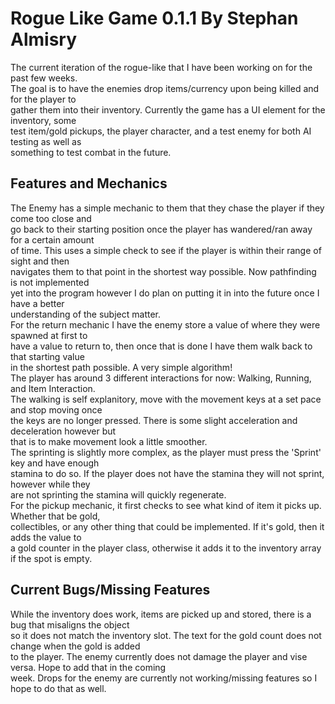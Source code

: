 # Rogue Like Game 0.1.1 By Stephan Almisry
The current iteration of the rogue-like that I have been working on for the past few weeks.  \
The goal is to have the enemies drop items/currency upon being killed and for the player to  \
gather them into their inventory. Currently the game has a UI element for the inventory, some  \
test item/gold pickups, the player character, and a test enemy for both AI testing as well as  \
something to test combat in the future.
## Features and Mechanics
The Enemy has a simple mechanic to them that they chase the player if they come too close and  \
go back to their starting position once the player has wandered/ran away for a certain amount  \
of time. This uses a simple check to see if the player is within their range of sight and then  \
navigates them to that point in the shortest way possible. Now pathfinding is not implemented  \
yet into the program however I do plan on putting it in into the future once I have a better  \
understanding of the subject matter.  \
For the return mechanic I have the enemy store a value of where they were spawned at first to  \
have a value to return to, then once that is done I have them walk back to that starting value  \
in the shortest path possible. A very simple algorithm!  \
The player has around 3 different interactions for now: Walking, Running, and Item Interaction.  \
The walking is self explanitory, move with the movement keys at a set pace and stop moving once  \
the keys are no longer pressed. There is some slight acceleration and deceleration however but  \
that is to make movement look a little smoother.  \
The sprinting is slightly more complex, as the player must press the 'Sprint' key and have enough  \
stamina to do so. If the player does not have the stamina they will not sprint, however while they  \
are not sprinting the stamina will quickly regenerate.  \
For the pickup mechanic, it first checks to see what kind of item it picks up. Whether that be gold,  \
collectibles, or any other thing that could be implemented. If it's gold, then it adds the value to  \
a gold counter in the player class, otherwise it adds it to the inventory array if the spot is empty.  
## Current Bugs/Missing Features
While the inventory does work, items are picked up and stored, there is a bug that misaligns the object  \
so it does not match the inventory slot. The text for the gold count does not change when the gold is added  \
to the player. The enemy currently does not damage the player and vise versa. Hope to add that in the coming  \
week. Drops for the enemy are currently not working/missing features so I hope to do that as well.  

